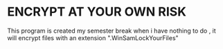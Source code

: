 # ENCRYPT AT YOUR OWN RISK #

This program is created my semester break when i have nothing to do , it will encrypt files with an extension ".WinSamLockYourFiles" 

